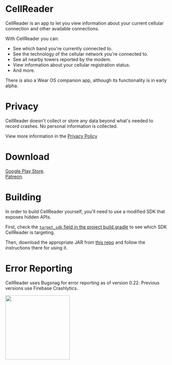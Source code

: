 # CellReader
CellReader is an app to let you view information about your current cellular connection and other available connections.

With CellReader you can:
- See which band you're currently connected to.
- See the technology of the cellular network you're connected to.
- See all nearby towers reported by the modem.
- View information about your cellular registration status.
- And more.

There is also a Wear OS companion app, although its functionality is in early alpha.

# Privacy
CellReader doesn't collect or store any data beyond what's needed to record crashes. No personal information is collected.

View more information in the [Privacy Policy](/privacy.md)

# Download
[Google Play Store](https://play.google.com/store/apps/details?id=dev.zwander.cellreader).  
[Patreon](https://www.patreon.com/zacharywander).

# Building
In order to build CellReader yourself, you'll need to use a modified SDK that exposes hidden APIs.

First, check the [`target_sdk` field in the project build.gradle](https://github.com/zacharee/CellReader/blob/master/build.gradle) to see which SDK CellReader is targeting.

Then, download the appropriate JAR from [this repo](https://github.com/Reginer/aosp-android-jar) and follow the instructions there for using it.

# Error Reporting
CellReader uses Bugsnag for error reporting as of version 0.22. Previous versions use Firebase Crashlytics.

<a href="https://www.bugsnag.com"><img src="https://assets-global.website-files.com/607f4f6df411bd01527dc7d5/63bc40cd9d502eda8ea74ce7_Bugsnag%20Full%20Color.svg" width="200"></a>
